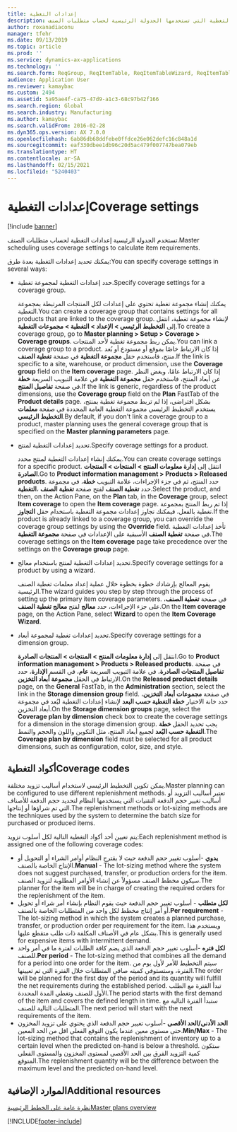 ```yaml
---
title: إعدادات التغطية
description: يوفر هذا الموضوع معلومات حول إعدادات التغطية التي تستخدمها الجدولة الرئيسية لحساب متطلبات الصنف.
author: roxanadiaconu
manager: tfehr
ms.date: 09/13/2019
ms.topic: article
ms.prod: ''
ms.service: dynamics-ax-applications
ms.technology: ''
ms.search.form: ReqGroup, ReqItemTable, ReqItemTableWizard, ReqItemTableSetup
audience: Application User
ms.reviewer: kamaybac
ms.custom: 2494
ms.assetid: 5a95ae4f-ca75-47d9-a1c3-68c97b42f166
ms.search.region: Global
ms.search.industry: Manufacturing
ms.author: kamaybac
ms.search.validFrom: 2016-02-28
ms.dyn365.ops.version: AX 7.0.0
ms.openlocfilehash: 6ab86db68ddfebe0ffdce26e062defc16c848a1d
ms.sourcegitcommit: eaf330dbee1db96c20d5ac479f007747bea079eb
ms.translationtype: HT
ms.contentlocale: ar-SA
ms.lasthandoff: 02/15/2021
ms.locfileid: "5240403"
---
```

# <a name="coverage-settings"></a><span data-ttu-id="b683a-103">إعدادات التغطية</span><span class="sxs-lookup"><span data-stu-id="b683a-103">Coverage settings</span></span>

[!include [banner](../includes/banner.md)]

<span data-ttu-id="b683a-104">تستخدم الجدولة الرئيسية إعدادات التغطية لحساب متطلبات الصنف.</span><span class="sxs-lookup"><span data-stu-id="b683a-104">Master scheduling uses coverage settings to calculate item requirements.</span></span>

<span data-ttu-id="b683a-105">يمكنك تحديد إعدادات التغطية بعدة طرق:</span><span class="sxs-lookup"><span data-stu-id="b683a-105">You can specify coverage settings in several ways:</span></span>

- <span data-ttu-id="b683a-106">حدد إعدادات التغطية لمجموعة تغطية.</span><span class="sxs-lookup"><span data-stu-id="b683a-106">Specify coverage settings for a coverage group.</span></span>

    <span data-ttu-id="b683a-107">يمكنك إنشاء مجموعة تغطية تحتوي على إعدادات لكل المنتجات المرتبطة بمجموعة التغطية.</span><span class="sxs-lookup"><span data-stu-id="b683a-107">You can create a coverage group that contains settings for all products that are linked to the coverage group.</span></span> <span data-ttu-id="b683a-108">لإنشاء مجموعة تغطية، انتقل إلى **التخطيط الرئيسي &gt; الإعداد &gt; التغطية &gt; مجموعات التغطية**.</span><span class="sxs-lookup"><span data-stu-id="b683a-108">To create a coverage group, go to **Master planning &gt; Setup &gt; Coverage &gt; Coverage groups**.</span></span> <span data-ttu-id="b683a-109">يمكن ربط مجموعة تغطية لأحد المنتجات.</span><span class="sxs-lookup"><span data-stu-id="b683a-109">You can link a coverage group to a product.</span></span> <span data-ttu-id="b683a-110">إذا كان الارتباط خاصًا بموقع أو مستودع أو بُعد منتج، فاستخدم حقل **مجموعة التغطية** في صفحة **تغطية الصنف**.</span><span class="sxs-lookup"><span data-stu-id="b683a-110">If the link is specific to a site, warehouse, or product dimension, use the **Coverage group** field on the **Item coverage** page.</span></span> <span data-ttu-id="b683a-111">إذا كان الارتباط عامًا، وبغض النظر عن أبعاد المنتج، فاستخدم حقل **مجموعة التغطية** في علامة التبويب السريعة **خطة** في صفحة **تفاصيل المنتج**.</span><span class="sxs-lookup"><span data-stu-id="b683a-111">If the link is generic, regardless of the product dimensions, use the **Coverage group** field on the **Plan** FastTab of the **Product details** page.</span></span> <span data-ttu-id="b683a-112">بشكل افتراضي، إذا لم تربط مجموعة تغطية بمنتج، يستخدم التخطيط الرئيسي مجموعة التغطية العامة المحددة في صفحة **معلمات التخطيط الرئيسي**.</span><span class="sxs-lookup"><span data-stu-id="b683a-112">By default, if you don't link a coverage group to a product, master planning uses the general coverage group that is specified on the **Master planning parameters** page.</span></span>

- <span data-ttu-id="b683a-113">تحديد إعدادات التغطية لمنتج.</span><span class="sxs-lookup"><span data-stu-id="b683a-113">Specify coverage settings for a product.</span></span>

    <span data-ttu-id="b683a-114">يمكنك إنشاء إعدادات التغطية لمنتج محدد.</span><span class="sxs-lookup"><span data-stu-id="b683a-114">You can create coverage settings for a specific product.</span></span> <span data-ttu-id="b683a-115">انتقل إلى **إدارة معلومات المنتج‬ &gt; المنتجات &gt; المنتجات الصادرة**.</span><span class="sxs-lookup"><span data-stu-id="b683a-115">Go to **Product information management &gt; Products &gt; Released products**.</span></span> <span data-ttu-id="b683a-116">حدد المنتج، ثم في جزء الإجراءات، علامة التبويب **خطة**، في مجموعة **التغطية‏‎**، حدد **تغطية الصنف** لفتح صفحة **تغطية الصنف**.</span><span class="sxs-lookup"><span data-stu-id="b683a-116">Select the product, and then, on the Action Pane, on the **Plan** tab, in the **Coverage** group, select **Item coverage** to open the **Item coverage** page.</span></span> <span data-ttu-id="b683a-117">إذا تم ربط المنتج بمجموعة تغطية بالفعل، فيمكنك تجاوز إعدادات مجموعة التغطية باستخدام حقل **التجاوز**.</span><span class="sxs-lookup"><span data-stu-id="b683a-117">If the product is already linked to a coverage group, you can override the coverage group settings by using the **Override** field.</span></span> <span data-ttu-id="b683a-118">تأخذ إعدادات التغطية في صفحة **تغطية الصنف** الأسبقية على الإعدادات في صفحة **مجموعة التغطية**.</span><span class="sxs-lookup"><span data-stu-id="b683a-118">The coverage settings on the **Item coverage** page take precedence over the settings on the **Coverage group** page.</span></span>

- <span data-ttu-id="b683a-119">تحديد إعدادات التغطية لمنتج باستخدام معالج.</span><span class="sxs-lookup"><span data-stu-id="b683a-119">Specify coverage settings for a product by using a wizard.</span></span>

    <span data-ttu-id="b683a-120">يقوم المعالج بإرشادك خطوة بخطوة خلال عملية إعداد معلمات تغطية الصنف الرئيسية.‬</span><span class="sxs-lookup"><span data-stu-id="b683a-120">The wizard guides you step by step through the process of setting up the primary item coverage parameters.</span></span> <span data-ttu-id="b683a-121">في صفحة **تغطية الصنف**، على جزء الإجراءات، حدد **معالج** لفتح **معالج تغطية الصنف**.</span><span class="sxs-lookup"><span data-stu-id="b683a-121">On the **Item coverage** page, on the Action Pane, select **Wizard** to open the **Item Coverage Wizard**.</span></span>

- <span data-ttu-id="b683a-122">تحديد إعدادات تغطية لمجموعة أبعاد.</span><span class="sxs-lookup"><span data-stu-id="b683a-122">Specify coverage settings for a dimension group.</span></span>

    <span data-ttu-id="b683a-123">انتقل إلى **إدارة معلومات المنتج‬ &gt; المنتجات &gt; المنتجات الصادرة**.</span><span class="sxs-lookup"><span data-stu-id="b683a-123">Go to **Product information management &gt; Products &gt; Released products**.</span></span> <span data-ttu-id="b683a-124">في صفحة **تفاصيل المنتجات الصادرة‬**، في علامة التبويب السريعة **عام**، في القسم **الإدارة**، حدد الارتباط في الحقل **مجموعة أبعاد التخزين**.</span><span class="sxs-lookup"><span data-stu-id="b683a-124">On the **Released product details** page, on the **General** FastTab, in the **Administration** section, select the link in the **Storage dimension group** field.</span></span> <span data-ttu-id="b683a-125">في صفحة **مجموعات أبعاد التخزين**، حدد خانة الاختيار **خطة التغطية حسب البعد** لإنشاء إعدادات التغطية لبُعد في مجموعة أبعاد التخزين.</span><span class="sxs-lookup"><span data-stu-id="b683a-125">On the **Storage dimension groups** page, select the **Coverage plan by dimension** check box to create the coverage settings for a dimension in the storage dimension group.</span></span> <span data-ttu-id="b683a-126">يجب تحديد الحقل **خطة التغطية حسب البُعد** لجميع أبعاد المنتج، مثل التكوين واللون والحجم والنمط.</span><span class="sxs-lookup"><span data-stu-id="b683a-126">The **Coverage plan by dimension** field must be selected for all product dimensions, such as configuration, color, size, and style.</span></span>


## <a name="coverage-codes"></a><span data-ttu-id="b683a-127">أكواد التغطية</span><span class="sxs-lookup"><span data-stu-id="b683a-127">Coverage codes</span></span>

<span data-ttu-id="b683a-128">يمكن تكوين التخطيط الرئيسي لاستخدام أساليب تزويد مختلفة.</span><span class="sxs-lookup"><span data-stu-id="b683a-128">Master planning can be configured to use different replenishment methods.</span></span> <span data-ttu-id="b683a-129">تعتبر أساليب التزويد أو أساليب تغيير حجم الدفعة التقنيات التي يستخدمها النظام لتحديد حجم الدفعة للأصناف التي تم شراؤها أو إنتاجها.</span><span class="sxs-lookup"><span data-stu-id="b683a-129">The replenishment methods or lot-sizing methods are the techniques used by the system to determine the batch size for purchased or produced items.</span></span> 

<span data-ttu-id="b683a-130">يتم تعيين أحد أكواد التغطية التالية لكل أسلوب تزويد:</span><span class="sxs-lookup"><span data-stu-id="b683a-130">Each replenishment method is assigned one of the following coverage codes:</span></span>

- <span data-ttu-id="b683a-131">**يدوي** -أسلوب تغيير حجم الدفعة حيث لا يقترح النظام أوامر الشراء أو التحويل أو الإنتاج الخاصة بالصنف.</span><span class="sxs-lookup"><span data-stu-id="b683a-131">**Manual** - The lot-sizing method where the system does not suggest purchased, transfer, or production orders for the item.</span></span> <span data-ttu-id="b683a-132">سيكون مخطط الصنف مسؤولاً عن إنشاء الأوامر المطلوبة لتزويد الصنف.</span><span class="sxs-lookup"><span data-stu-id="b683a-132">The planner for the item will be in charge of creating the required orders for the replenishment of the item.</span></span>
- <span data-ttu-id="b683a-133">**لكل متطلب** - أسلوب تغيير حجم الدفعة حيث يقوم النظام بإنشاء أمر شراء أو تحويل أو أمر إنتاج مخطط لكل واحد من المتطلبات الخاصة بالصنف.</span><span class="sxs-lookup"><span data-stu-id="b683a-133">**Per requirement** - The lot-sizing method in which the system creates a planned purchase, transfer, or production order per requirement for the item.</span></span> <span data-ttu-id="b683a-134">ويستخدم هذا بشكل عام في الأصناف المكلفة ذات طلب متقطع عليها.</span><span class="sxs-lookup"><span data-stu-id="b683a-134">This is generally used for expensive items with intermittent demand.</span></span>  
- <span data-ttu-id="b683a-135">**لكل فتره** -أسلوب تغيير حجم الدفعة الذي يضم كافة الطلبات لفترة ما في أمر واحد للصنف.</span><span class="sxs-lookup"><span data-stu-id="b683a-135">**Per period** - The lot-sizing method that combines all the demand for a period into one order for the item.</span></span> <span data-ttu-id="b683a-136">سيتم التخطيط للأمر لأول يوم من الفترة، وستستوفي كميته صافي المتطلبات خلال الفترة التي تم تعيينها.</span><span class="sxs-lookup"><span data-stu-id="b683a-136">The order will be planned for the first day of the period and its quantity will fulfill the net requirements during the established period.</span></span> <span data-ttu-id="b683a-137">تبدأ الفترة مع الطلب الأول للصنف وتغطي المدة المحددة.</span><span class="sxs-lookup"><span data-stu-id="b683a-137">The period starts with the first demand of the item and covers the defined length in time.</span></span> <span data-ttu-id="b683a-138">ستبدأ الفترة التالية مع المتطلبات التالية للصنف.</span><span class="sxs-lookup"><span data-stu-id="b683a-138">The next period will start with the next requirements of the item.</span></span>
- <span data-ttu-id="b683a-139">**الحد الأدنى/الحد الأقصى** -أسلوب تغيير حجم الدفعة الذي يحتوي على تزويد المخزون حتى مستوى معين عندما يكون التوقع الفعلي اقل من الحد المعين.</span><span class="sxs-lookup"><span data-stu-id="b683a-139">**Min/Max** - The lot-sizing method that contains the replenishment of inventory up to a certain level when the predicted on-hand is below a threshold.</span></span> <span data-ttu-id="b683a-140">ستكون كمية التزويد الفرق بين الحد الأقصى لمستوى المخزون والمستوى الفعلي المتوقع.</span><span class="sxs-lookup"><span data-stu-id="b683a-140">The replenishment quantity will be the difference between the maximum level and the predicted on-hand level.</span></span>


## <a name="additional-resources"></a><span data-ttu-id="b683a-141">الموارد الإضافية</span><span class="sxs-lookup"><span data-stu-id="b683a-141">Additional resources</span></span>

[<span data-ttu-id="b683a-142">نظرة عامة على الخطط الرئيسية</span><span class="sxs-lookup"><span data-stu-id="b683a-142">Master plans overview</span></span>](master-plans.md)


[!INCLUDE[footer-include](../../includes/footer-banner.md)]